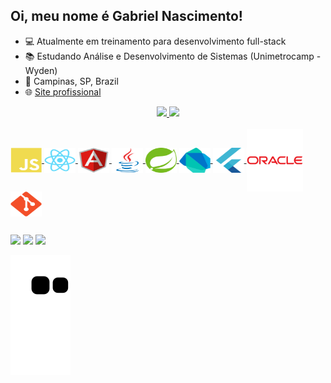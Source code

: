 ## Oi, meu nome é Gabriel Nascimento!

- 💻 Atualmente em treinamento para desenvolvimento full-stack
- 📚 Estudando Análise e Desenvolvimento de Sistemas (Unimetrocamp - Wyden)
- 📌 Campinas, SP, Brazil
- 🌐 <a href="https://portifolio-bf9c5.web.app/" >Site profissional<a/>

<div align="center">
  <a href="https://github.com/DevGabrielHN">
  <img height="180em" src="https://github-readme-stats.vercel.app/api?username=DevGabrielHN&show_icons=true&theme=dark&include_all_commits=true&count_private=true"/>
  <img height="180em" src="https://github-readme-stats.vercel.app/api/top-langs/?username=DevGabrielHN&layout=compact&langs_count=7&theme=dark"/>
</div>



  
<div style="display: inline_block"><br>
  <img align="center" alt="Gabriel-Js" height="40" width="50" src="https://raw.githubusercontent.com/devicons/devicon/master/icons/javascript/javascript-plain.svg">
  <img align="center" alt="Gabriel-React" height="40" width="50" src="https://raw.githubusercontent.com/devicons/devicon/master/icons/react/react-original.svg">
  <img align="center" alt="Gabriel-AngularJs" height="40" width="50" src="https://github.com/devicons/devicon/blob/master/icons/angularjs/angularjs-original.svg">
  <img align="center" alt="Gabriel-Java" height="40" width="50" src="https://github.com/devicons/devicon/blob/master/icons/java/java-original.svg">
  <img align="center" alt="Gabriel-spring" height="40" width="50" src="https://raw.githubusercontent.com/devicons/devicon/master/icons/spring/spring-original.svg">
  <img align="center" alt="Gabriel-dart" height="40" width="50" src="https://github.com/devicons/devicon/blob/master/icons/dart/dart-original.svg">
  <img align="center" alt="Gabriel-flutter" height="40" width="50" src="https://raw.githubusercontent.com/devicons/devicon/master/icons/flutter/flutter-original.svg">
  <img align="center" alt="Gabriel-oracle" height="100" width="90" src="https://github.com/devicons/devicon/blob/master/icons/oracle/oracle-original.svg">
  <img align="center" alt="Gabriel-Git" height="40" width="50" src="https://raw.githubusercontent.com/devicons/devicon/master/icons/git/git-original.svg">
</div>
  
##
  
<div>
  <a href="https://www.linkedin.com/in/gabriel-nascimento-a620a8242/" target="_blank"><img src="https://img.shields.io/badge/-LinkedIn-%230077B5?style=for-the-badge&logo=linkedin&logoColor=white" target="_blank"></a>
 <a href = "gabrielhnasc@outlook.com"><img src="https://img.shields.io/badge/-Gmail-%23333?style=for-the-badge&logo=gmail&logoColor=white" target="_blank"></a>
  <a href="https://www.instagram.com/gabriel_hn01/?next=%2F" target="_blank"><img src="https://img.shields.io/badge/-Instagram-%23E4405F?style=for-the-badge&logo=instagram&logoColor=white" target="_blank"></a>
  
  ![Snake animation](https://github.com/rafaballerini/rafaballerini/blob/output/github-contribution-grid-snake.svg)
</div>
